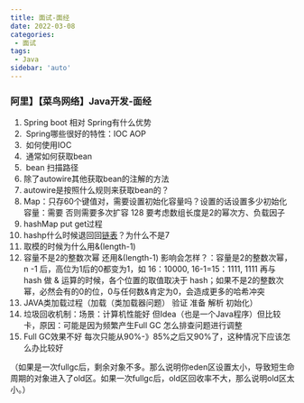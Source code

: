```yaml
---
title: 面试-面经
date: 2022-03-08
categories:
 - 面试
tags:
 - Java
sidebar: 'auto'
---
```




### 阿里】【菜鸟网络】Java开发-面经 

1. Spring boot 相对 Spring有什么优势 
2. ​    Spring哪些很好的特性：IOC AOP   
3. ​    如何使用IOC   
4. ​    通常如何获取bean   
5. ​    bean 扫描路径   
6.  除了autowire其他获取bean的注解的方法 
7.  autowire是按照什么规则来获取bean的？ 
8.  Map：只存60个键值对，需要设置初始化容量吗？设置的话设置多少初始化容量：需要 否则需要多次扩容 128 要考虑数组长度是2的幂次方、负载因子 
9.  hashMap put get过程 
10.  hashp什么时候退回回[链表]()？为什么不是7 
11.  取模的时候为什么用&(length-1) 
12.  容量不是2的整数次幂 还用&(length-1) 影响会怎样？：容量是2的整数次幂，n -1 后，高位为1后的0都变为1，如 16：10000, 16-1=15：1111, 1111 再与 hash 做 & 运算的时候，各个位置的取值取决于 hash；如果不是2的整数次幂，必然会有的0的位，0与任何数&肯定为0，会造成更多的哈希冲突 
13.  JAVA类加载过程（加载（类加载器问题） 验证 准备 解析 初始化） 
14.  垃圾回收机制：场景：计算机性能好 但Idea（也是一个Java程序）但比较卡，原因：可能是因为频繁产生Full GC 怎么排查问题进行调整 
15.  Full GC效果不好 每次只能从90%-》85%之后又90%了，这种情况下应该怎么办比较好 

  （如果是一次fullgc后，剩余对象不多。那么说明你eden区设置太小，导致短生命周期的对象进入了old区。如果一次fullgc后，old区回收率不大，那么说明old区太小。）

